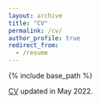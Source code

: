 ```yaml
---
layout: archive
title: "CV"
permalink: /cv/
author_profile: true
redirect_from:
  - /resume
---
```


{% include base_path %}

[CV](http://sherryue123.github.io/files/CV_website_05312022.pdf) updated in May 2022.
